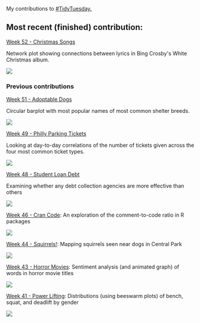 My contributions to [#TidyTuesday.](https://github.com/rfordatascience/tidytuesday)

## Most recent (finished) contribution:
[Week 52 - Christmas Songs](https://github.com/ekholme/TidyTuesday/blob/master/52%20-%20christmas%20songs/christmas%20songs%20script.R)

Network plot showing connections between lyrics in Bing Crosby's White Christmas album.

![](https://github.com/ekholme/TidyTuesday/blob/master/52%20-%20christmas%20songs/cosby_network.jpeg)
### Previous contributions
[Week 51 - Adoptable Dogs](https://github.com/ekholme/TidyTuesday/blob/master/51%20-%20adoptable%20dogs/adoptable%20dogs%20script.R)

Circular barplot with most popular names of most common shelter breeds.

![](https://github.com/ekholme/TidyTuesday/blob/master/51%20-%20adoptable%20dogs/dog_names.jpeg)

[Week 49 - Philly Parking Tickets](https://github.com/ekholme/TidyTuesday/blob/master/49%20-%20philly%20parking/philly%20parking%20script.R)

Looking at day-to-day correlations of the number of tickets given across the four most common ticket types.

![](https://github.com/ekholme/TidyTuesday/blob/master/49%20-%20philly%20parking/philly%20parking%20viz.jpeg)

[Week 48 - Student Loan Debt](https://github.com/ekholme/TidyTuesday/blob/master/48%20-%20student%20loan%20debt/student%20loan%20viz.Rmd)

Examining whether any debt collection agencies are more effective than others

![](https://github.com/ekholme/TidyTuesday/blob/master/48%20-%20student%20loan%20debt/debt_viz.jpeg)

[Week 46 - Cran Code](https://github.com/ekholme/TidyTuesday/tree/master/46%20-%20cran%20code):
An exploration of the comment-to-code ratio in R packages

![](https://github.com/ekholme/TidyTuesday/blob/master/46%20-%20cran%20code/cran_plot.jpeg)

[Week 44 - Squirrels!](https://github.com/ekholme/TidyTuesday/tree/master/44%20-%20squirrels):
Mapping squirrels seen near dogs in Central Park

![](https://github.com/ekholme/TidyTuesday/blob/master/44%20-%20squirrels/squirrels_crop.jpeg)

[Week 43 - Horror Movies](https://github.com/ekholme/TidyTuesday/tree/master/43%20-%20horror%20movies):
Sentiment analysis (and animated graph) of words in horror movie titles

![](https://github.com/ekholme/TidyTuesday/blob/master/43%20-%20horror%20movies/horror_movies.gif)

[Week 41 - Power Lifting](https://github.com/ekholme/TidyTuesday/tree/master/41%20-%20powerlifting):
Distributions (using beeswarm plots) of bench, squat, and deadlift by gender

![](https://github.com/ekholme/TidyTuesday/blob/master/41%20-%20powerlifting/gender_vios.jpeg)
